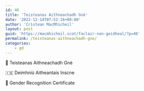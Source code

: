 ```yaml
---
id: 46
title: 'Teisteanas Aithneachadh Gnè'
date: '2022-12-14T07:52:16+00:00'
author: 'Crìstean MacMhìcheil'
layout: post
guid: 'https://macmhicheil.scot/faclair-nan-geidheal/?p=46'
permalink: /teisteanas-aithneachadh-gne/
categories:
    - gd
---
```


&#x1f3f4;&#xe0067;&#xe0062;&#xe0073;&#xe0063;&#xe0074;&#xe007f; Teisteanas Aithneachadh Gnè

&#x1f1ee;&#x1f1ea; Deimhniú Aitheantais Inscne

&#x1f3f4;&#xe0067;&#xe0062;&#xe0065;&#xe006e;&#xe0067;&#xe007f; Gender Recognition Certificate
